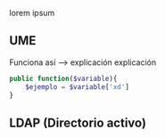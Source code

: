 lorem ipsum

## UME
Funciona así -->
	explicación
		explicación
```php
public function($variable){
	$ejemplo = $variable['xd']
}
```
## LDAP (Directorio activo)

